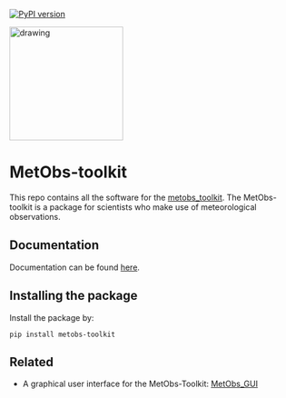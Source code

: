 [![PyPI version](https://badge.fury.io/py/metobs-toolkit.svg)](https://badge.fury.io/py/metobs-toolkit)

<img src="https://raw.githubusercontent.com/vergauwenthomas/MetObs_toolkit/dev/docs/logo_small.jpeg" alt="drawing" style="width:200px;"/>

# MetObs-toolkit

This repo contains all the software for the [metobs_toolkit](https://test.pypi.org/project/metobs-toolkit/).
The MetObs-toolkit is a package for scientists who make use of meteorological observations.
## Documentation ##
Documentation can be found [here](https://vergauwenthomas.github.io/MetObs_toolkit/).

## Installing the package
Install the package by:

`pip install metobs-toolkit`

## Related
* A graphical user interface for the MetObs-Toolkit: [MetObs_GUI](https://github.com/vergauwenthomas/MetObs_GUI)
